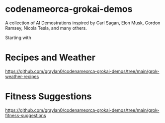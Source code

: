 # codenameorca-grokai-demos

A collection of AI Demostrations inspired by Carl Sagan, Elon Musk, Gordon Ramsey, Nicola Tesla, and many others.

Starting with

# Recipes and Weather
https://github.com/graylan0/codenameorca-grokai-demos/tree/main/grok-weather-recipes

# Fitness Suggestions 
https://github.com/graylan0/codenameorca-grokai-demos/tree/main/grok-fitness-suggestions
